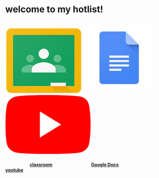 <head>
<body><h1>
welcome to my hotlist!
</h1>
<h3>
<img src="download.jpg"> <img src="download-1.jpg"> <img src="Youtube.png">
</h3>
<h4>&ensp;&ensp;&ensp;&ensp;&ensp;&ensp;&ensp;&ensp;&ensp;&ensp;&ensp;<a href="https://classroom.google.com/u/0/h">classroom</a>&ensp;&ensp;&ensp;&ensp;&ensp;&ensp;&ensp;&ensp;&ensp;&ensp;&ensp;&ensp;&ensp;&ensp;&ensp;&ensp;&nbsp;&nbsp;&nbsp;<a href="https://docs.google.com/document/u/0/?tgif=d">Google Docs</a>&ensp;&ensp;&ensp;&ensp;&emsp;&emsp;&emsp;&emsp;&emsp;<a href="https://www.youtube.com/">youtube</a>
</h4>
</body>
